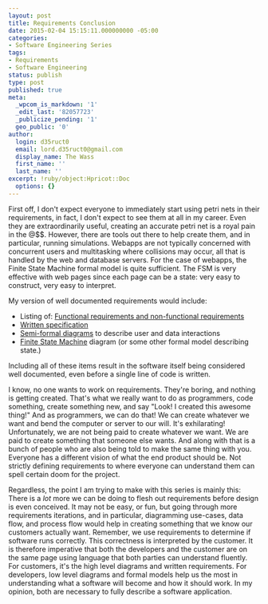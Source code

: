 ```yaml
---
layout: post
title: Requirements Conclusion
date: 2015-02-04 15:15:11.000000000 -05:00
categories:
- Software Engineering Series
tags:
- Requirements
- Software Engineering
status: publish
type: post
published: true
meta:
  _wpcom_is_markdown: '1'
  _edit_last: '82057723'
  _publicize_pending: '1'
  geo_public: '0'
author:
  login: d35ruct0
  email: lord.d35ruct0@gmail.com
  display_name: The Wass
  first_name: ''
  last_name: ''
excerpt: !ruby/object:Hpricot::Doc
  options: {}
---
```

<p>First off, I don't expect everyone to immediately start using petri nets in their requirements, in fact, I don't expect to see them at all in my career.  Even they are extraordinarily useful, creating an accurate petri net is a royal pain in the @$$. However, there are tools out there to help create them, and in particular, running simulations. Webapps are not typically concerned with concurrent users and multitasking where collisions may occur, all that is handled by the web and database servers.  For the case of webapps, the Finite State Machine formal model is quite sufficient.  The FSM is very effective with web pages since each page can be a state: very easy to construct, very easy to interpret.<!--more--></p>
<p>My version of well documented requirements would include:</p>
<ul>
<li>Listing of: <a href="https://werdsofthewass.wordpress.com/2014/10/08/requirements-engineering/" title="Requirements Engineering">Functional requirements and non-functional requirements</a></li>
<li><a href="https://werdsofthewass.wordpress.com/2014/10/08/requirements-engineering/" title="Requirements Engineering">Written specification</a></li>
<li><a href="https://werdsofthewass.wordpress.com/2014/10/17/semi-formal-diagrams/" title="Semi-Formal Diagrams">Semi-formal diagrams</a> to describe user and data interactions</li>
<li><a href="https://werdsofthewass.wordpress.com/2014/11/05/formalisms/" title="Formalisms">Finite State Machine</a> diagram (or some other formal model describing state.)</li>
</ul>
<p>Including all of these items result in the software itself being considered well documented, even before a single line of code is written.</p>
<p>I know, no one wants to work on requirements.  They're boring, and nothing is getting created.  That's what we really want to do as programmers, code something, create something new, and say "Look! I created this awesome thing!"  And as programmers, we can do that!  We can create whatever we want and bend the computer or server to our will.  It's exhilarating!  Unfortunately, we are not being paid to create whatever we want.  We are paid to create something that someone else wants.  And along with that is a bunch of people who are also being told to make the same thing with you.  Everyone has a different vision of what the end product should be.  Not strictly defining requirements to where everyone can understand them can spell certain doom for the project.</p>
<p>Regardless, the point I am trying to make with this series is mainly this:<br />
There is a <em>lot</em> more we can be doing to flesh out requirements before design is even conceived.  It may not be easy, or fun, but going through more requirements iterations, and in particular, diagramming use-cases, data flow, and process flow would help in creating something that we know our customers actually want.  Remember, we use requirements to determine if software runs correctly.  This correctness is interpreted by the customer.  It is therefore imperative that both the developers and the customer are on the same page using language that both parties can understand fluently.  For customers, it's the high level diagrams and written requirements.  For developers, low level diagrams and formal models help us the most in understanding what a software will become and how it should work.  In my opinion, both are necessary to fully describe a software application.</p>
